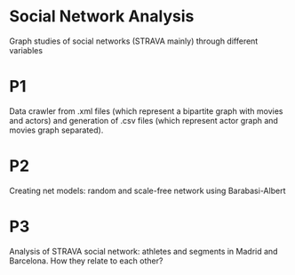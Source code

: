 # Social Network Analysis
Graph studies of social networks (STRAVA mainly) through different variables

# P1
Data crawler from .xml files (which represent a bipartite graph with movies and actors) and generation of .csv files (which represent actor graph and movies graph separated).

# P2
Creating net models: random and scale-free network using Barabasi-Albert

# P3
Analysis of STRAVA social network: athletes and segments in Madrid and Barcelona. How they relate to each other?

